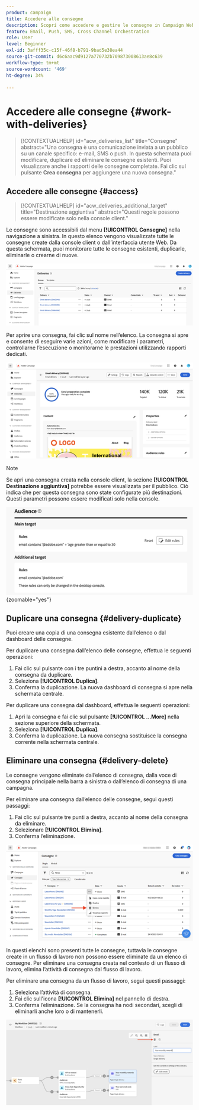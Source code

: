 ```yaml
---
product: campaign
title: Accedere alle consegne
description: Scopri come accedere e gestire le consegne in Campaign Web
feature: Email, Push, SMS, Cross Channel Orchestration
role: User
level: Beginner
exl-id: 3afff35c-c15f-46f8-b791-9bad5e38ea44
source-git-commit: d6c6aac9d9127a770732b709873008613ae8c639
workflow-type: tm+mt
source-wordcount: '469'
ht-degree: 34%

---
```


# Accedere alle consegne {#work-with-deliveries}

>[!CONTEXTUALHELP]
>id="acw_deliveries_list"
>title="Consegne"
>abstract="Una consegna è una comunicazione inviata a un pubblico su un canale specifico: e-mail, SMS o push. In questa schermata puoi modificare, duplicare ed eliminare le consegne esistenti. Puoi visualizzare anche i rapporti delle consegne completate. Fai clic sul pulsante **Crea consegna** per aggiungere una nuova consegna."

## Accedere alle consegne {#access}

>[!CONTEXTUALHELP]
>id="acw_deliveries_additional_target"
>title="Destinazione aggiuntiva"
>abstract="Questi regole possono essere modificate solo nella console client."

Le consegne sono accessibili dal menu **[!UICONTROL Consegne]** nella navigazione a sinistra. In questo elenco vengono visualizzate tutte le consegne create dalla console client o dall’interfaccia utente Web. Da questa schermata, puoi monitorare tutte le consegne esistenti, duplicarle, eliminarle o crearne di nuove.

![Elenco delle consegne visualizzate nell&#39;interfaccia](assets/deliveries-list.png)

Per aprire una consegna, fai clic sul nome nell’elenco. La consegna si apre e consente di eseguire varie azioni, come modificare i parametri, controllarne l’esecuzione o monitorarne le prestazioni utilizzando rapporti dedicati.

![Schermata dei dettagli della consegna con parametri e report](assets/delivery-details.png)

>[!NOTE]
>
>Se apri una consegna creata nella console client, la sezione **[!UICONTROL Destinazione aggiuntiva]** potrebbe essere visualizzata per il pubblico. Ciò indica che per questa consegna sono state configurate più destinazioni. Questi parametri possono essere modificati solo nella console.
>
>![Messaggio di avviso sulla configurazione di destinazione aggiuntiva](assets/target-warning-audience.png){zoomable="yes"}

## Duplicare una consegna {#delivery-duplicate}

Puoi creare una copia di una consegna esistente dall’elenco o dal dashboard delle consegne.

Per duplicare una consegna dall’elenco delle consegne, effettua le seguenti operazioni:

1. Fai clic sul pulsante con i tre puntini a destra, accanto al nome della consegna da duplicare.
1. Seleziona **[!UICONTROL Duplica]**.
1. Conferma la duplicazione. La nuova dashboard di consegna si apre nella schermata centrale.

Per duplicare una consegna dal dashboard, effettua le seguenti operazioni:

1. Apri la consegna e fai clic sul pulsante **[!UICONTROL ...More]** nella sezione superiore della schermata.
1. Seleziona **[!UICONTROL Duplica]**.
1. Conferma la duplicazione. La nuova consegna sostituisce la consegna corrente nella schermata centrale.

## Eliminare una consegna {#delivery-delete}

Le consegne vengono eliminate dall’elenco di consegna, dalla voce di consegna principale nella barra a sinistra o dall’elenco di consegna di una campagna.

Per eliminare una consegna dall’elenco delle consegne, segui questi passaggi:

1. Fai clic sul pulsante tre punti a destra, accanto al nome della consegna da eliminare.
1. Selezionare **[!UICONTROL Elimina]**.
1. Conferma l’eliminazione.

![Eliminazione di una consegna dall&#39;interfaccia dell&#39;elenco di consegna](assets/delete-delivery-from-list.png)

In questi elenchi sono presenti tutte le consegne, tuttavia le consegne create in un flusso di lavoro non possono essere eliminate da un elenco di consegne. Per eliminare una consegna creata nel contesto di un flusso di lavoro, elimina l’attività di consegna dal flusso di lavoro.

Per eliminare una consegna da un flusso di lavoro, segui questi passaggi:

1. Seleziona l’attività di consegna.
1. Fai clic sull&#39;icona **[!UICONTROL Elimina]** nel pannello di destra.
1. Conferma l’eliminazione. Se la consegna ha nodi secondari, scegli di eliminarli anche loro o di mantenerli.

![Eliminazione di un&#39;attività di consegna in un flusso di lavoro](assets/delete-delivery-from-wf.png)